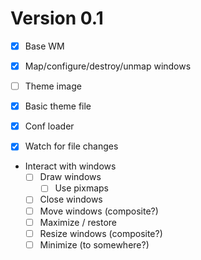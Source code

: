 # Version 0.1

- [x] Base WM
- [x] Map/configure/destroy/unmap windows

- [ ] Theme image
- [x] Basic theme file
- [x] Conf loader
- [x] Watch for file changes

- Interact with windows
  - [ ] Draw windows
    - [ ] Use pixmaps
  - [ ] Close windows
  - [ ] Move windows (composite?)
  - [ ] Maximize / restore
  - [ ] Resize windows (composite?)
  - [ ] Minimize (to somewhere?)